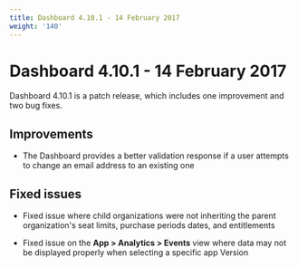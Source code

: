 ```yaml
---
title: Dashboard 4.10.1 - 14 February 2017
weight: '140'
---
```


# Dashboard 4.10.1 - 14 February 2017

Dashboard 4.10.1 is a patch release, which includes one improvement and two bug fixes.

## Improvements

* The Dashboard provides a better validation response if a user attempts to change an email address to an existing one

## Fixed issues

* Fixed issue where child organizations were not inheriting the parent organization's seat limits, purchase periods dates, and entitlements

* Fixed issue on the **App > Analytics > Events** view where data may not be displayed properly when selecting a specific app Version
